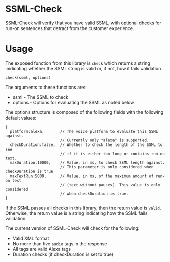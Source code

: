 # SSML-Check

SSML-Check will verify that you have valid SSML, with optional checks for run-on sentences that detract from the customer experience.

# Usage

The exposed function from this library is `check` which returns a string inidicating whether the SSML string is valid or, if not, how it fails validation

```
check(ssml, options)
```

The arguments to these functions are:

 * ssml - The SSML to check
 * options - Options for evaluating the SSML as noted below
 
The options structure is composed of the following fields with the following default values:

```
{
  platform:alexa,       // The voice platform to evaluate this SSML against.
                        // Currently only "alexa" is supported.
  checkDuration:false,  // Whether to check the length of the SSML to see
                        // if it is either too long or contains run-on text.
  maxDuration:10000,    // Value, in ms, to check SSML length against.
                        // This parameter is only considered when checkDuration is true           
  maxTextRun:5000,      // Value, in ms, of the maximum amount of run-on text
                        // (text without pauses). This value is only considered
                        // when checkDuration is true.
}
```

If the SSML passes all checks in this library, then the return value is `valid`. Otherwise, the return value is a string indicating how the SSML fails validation.

The current version of SSML-Check will check for the following:

 * Valid XML format
 * No more than five `audio` tags in the response
 * All tags are valid Alexa tags
 * Duration checks (if checkDuration is set to true)